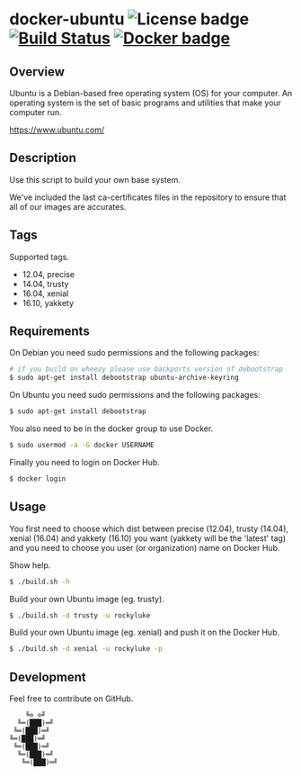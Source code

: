 # docker-ubuntu ![License badge][license-img] [![Build Status][build-img]][build-url] [![Docker badge][docker-img]][docker-url]

## Overview

Ubuntu  is a  Debian-based free  operating system  (OS) for  your computer.   An
operating  system is  the set  of basic  programs and  utilities that  make your
computer run.

https://www.ubuntu.com/

## Description

Use this script to build your own base system.

We've included the  last ca-certificates files in the repository  to ensure that
all of our images are accurates.

## Tags

Supported tags.

- 12.04, precise
- 14.04, trusty
- 16.04, xenial
- 16.10, yakkety

## Requirements

On Debian you need sudo permissions and the following packages:

```bash
# if you build on wheezy please use backports version of debootstrap
$ sudo apt-get install debootstrap ubuntu-archive-keyring
```

On Ubuntu you need sudo permissions and the following packages:

```bash
$ sudo apt-get install debootstrap
```

You also need to be in the docker group to use Docker.

```bash
$ sudo usermod -a -G docker USERNAME
```

Finally you need to login on Docker Hub.

```bash
$ docker login
```

## Usage

You first  need to choose  which dist  between precise (12.04),  trusty (14.04),
xenial (16.04) and  yakkety (16.10) you want (yakkety will  be the 'latest' tag)
and you need to choose you user (or organization) name on Docker Hub.

Show help.

```bash
$ ./build.sh -h
```

Build your own Ubuntu image (eg. trusty).

```bash
$ ./build.sh -d trusty -u rockyluke
```

Build your own Ubuntu image (eg. xenial) and push it on the Docker Hub.

```bash
$ ./build.sh -d xenial -u rockyluke -p
```

## Development

Feel free to contribute on GitHub.

```
    ╚⊙ ⊙╝
  ╚═(███)═╝
 ╚═(███)═╝
╚═(███)═╝
 ╚═(███)═╝
  ╚═(███)═╝
   ╚═(███)═╝
```

[license-img]: https://img.shields.io/badge/license-ISC-blue.svg
[build-img]: https://travis-ci.org/rockyluke/docker-ubuntu.svg?branch=master
[build-url]: https://travis-ci.org/rockyluke/docker-ubuntu
[docker-img]: https://img.shields.io/docker/pulls/rockyluke/ubuntu.svg
[docker-url]: https://registry.hub.docker.com/u/rockyluke/ubuntu

